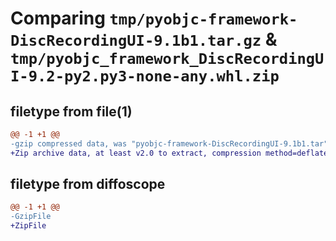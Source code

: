 # Comparing `tmp/pyobjc-framework-DiscRecordingUI-9.1b1.tar.gz` & `tmp/pyobjc_framework_DiscRecordingUI-9.2-py2.py3-none-any.whl.zip`

## filetype from file(1)

```diff
@@ -1 +1 @@
-gzip compressed data, was "pyobjc-framework-DiscRecordingUI-9.1b1.tar", last modified: Sun Mar 26 11:23:28 2023, max compression
+Zip archive data, at least v2.0 to extract, compression method=deflate
```

## filetype from diffoscope

```diff
@@ -1 +1 @@
-GzipFile
+ZipFile
```

